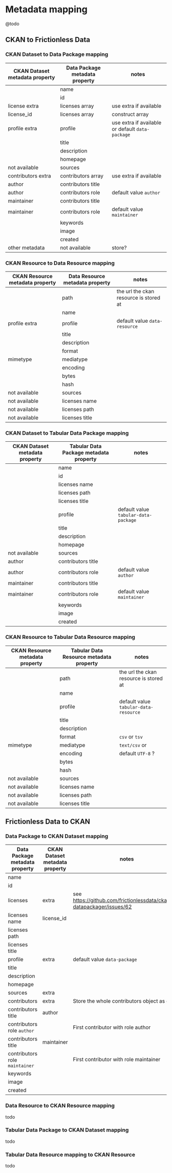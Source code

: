 # Metadata mapping

@todo

## CKAN to Frictionless Data

### CKAN Dataset to Data Package mapping

  | CKAN Dataset metadata property | Data Package metadata property | notes                        |
  | ------------------------------ | ------------------------------ | ---------------------------- |
  |                                | name                           |                              |
  |                                | id                             |                              |
  | license extra                  | licenses array                 | use extra if available       |
  | license_id                     | licenses array                 | construct array              |
  | profile extra                  | profile                        | use extra if available or default `data-package` |
  |                                | title                          |                              |
  |                                | description                    |                              |
  |                                | homepage                       |                              |
  | not available                  | sources                        |                              |
  | contributors extra             | contributors array             | use extra if available       |
  | author                         | contributors title             |                              |
  | author                         | contributors role              | default value `author`       |
  | maintainer                     | contributors title             |                              |
  | maintainer                     | contributors role              | default value `maintainer`   |
  |                                | keywords                       |                              |
  |                                | image                          |                              |
  |                                | created                        |                              |
  | other metadata                 | not available                  | store?                       |
  
### CKAN Resource to Data Resource mapping

  | CKAN Resource metadata property | Data Resource metadata property | notes                                  |
  | ------------------------------- | ------------------------------- | -------------------------------------- |
  |                                 | path                            | the url the ckan resource is stored at |
  |                                 | name                            |                                        |
  | profile extra                   | profile                         | default value `data-resource`          |
  |                                 | title                           |                                        |
  |                                 | description                     |                                        |
  |                                 | format                          |                                        |
  | mimetype                        | mediatype                       |                                        |
  |                                 | encoding                        |                                        |
  |                                 | bytes                           |                                        |
  |                                 | hash                            |                                        |
  | not available                   | sources                         |                                        |
  | not available                   | licenses name                   |                                        |
  | not available                   | licenses path                   |                                        |
  | not available                   | licenses title                  |                                        |

### CKAN Dataset to Tabular Data Package mapping

  | CKAN Dataset metadata property | Tabular Data Package metadata property | notes                                |
  | ------------------------------ | -------------------------------------- | ------------------------------------ |
  |                                | name                                   |                                      |
  |                                | id                                     |                                      |
  |                                | licenses name                          |                                      |
  |                                | licenses path                          |                                      |
  |                                | licenses title                         |                                      |
  |                                | profile                                | default value `tabular-data-package` |
  |                                | title                                  |                                      |
  |                                | description                            |                                      |
  |                                | homepage                               |                                      |
  | not available                  | sources                                |                                      |
  | author                         | contributors title                     |                                      |
  | author                         | contributors role                      | default value `author`               |
  | maintainer                     | contributors title                     |                                      |
  | maintainer                     | contributors role                      | default value `maintainer`           |
  |                                | keywords                               |                                      |
  |                                | image                                  |                                      |
  |                                | created                                |                                      |

### CKAN Resource to Tabular Data Resource mapping
  
  | CKAN Resource metadata property | Tabular Data Resource metadata property | notes                                  |
  | ------------------------------- | --------------------------------------- | -------------------------------------- |
  |                                 | path                                    | the url the ckan resource is stored at |
  |                                 | name                                    |                                        |
  |                                 | profile                                 | default value `tabular-data-resource`  |
  |                                 | title                                   |                                        |
  |                                 | description                             |                                        |
  |                                 | format                                  | `csv` or `tsv`                         |
  | mimetype                        | mediatype                               | `text/csv` or                          |
  |                                 | encoding                                | default `UTF-8` ?                      |
  |                                 | bytes                                   |                                        |
  |                                 | hash                                    |                                        |
  | not available                   | sources                                 |                                        |
  | not available                   | licenses name                           |                                        |
  | not available                   | licenses path                           |                                        |
  | not available                   | licenses title                          |                                        |

## Frictionless Data to CKAN 

### Data Package to CKAN Dataset mapping

| Data Package metadata property | CKAN Dataset metadata property | notes                                        |
| ------------------------------ | ------------------------------ | -------------------------------------------- |
| name                           |                                |                                              |
| id                             |                                |                                              |
| licenses                       | extra                          | see https://github.com/frictionlessdata/ckanext-datapackager/issues/62 |
| licenses name                  | license_id                     |                                              |
| licenses path                  |                                |                                              |
| licenses title                 |                                |                                              |
| profile                        | extra                          |  default value `data-package`                |
| title                          |                                |                                              |
| description                    |                                |                                              |
| homepage                       |                                |                                              |
| sources                        | extra                          |                                              |
| contributors                   | extra                          | Store the whole contributors object as extra |
| contributors title             | author                         |                                              |
| contributors role `author`     |                                | First contributor with role author           |
| contributors title             | maintainer                     |                                              |
| contributors role `maintainer` |                                | First contributor with role maintainer       |
| keywords                       |                                |                                              |
| image                          |                                |                                              |
| created                        |                                |                                              |
                            
### Data Resource to CKAN Resource mapping

  todo

### Tabular Data Package to CKAN Dataset  mapping

  todo

### Tabular Data Resource mapping to CKAN Resource 
  
  todo
